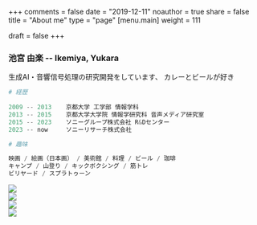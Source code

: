 +++
comments = false
date = "2019-12-11"
noauthor = true
share = false
title = "About me"
type = "page"
[menu.main]
weight = 111

draft = false
+++

### 池宮 由楽  --  Ikemiya, Yukara

生成AI・音響信号処理の研究開発をしています、
カレーとビールが好き

```python
# 経歴
 
2009 -- 2013    京都大学 工学部 情報学科
2013 -- 2015    京都大学大学院 情報学研究科 音声メディア研究室
2015 -- 2023    ソニーグループ株式会社 R&Dセンター
2023 -- now     ソニーリサーチ株式会社
```

```python
# 趣味

映画 / 絵画（日本画） / 美術館 / 料理 / ビール / 珈琲
キャンプ / 山登り / キックボクシング / 筋トレ
ビリヤード / スプラトゥーン
```

<div>
<div class="image-cropper">
  <img class="rounded" src="/img/profile.png"  />
</div>
<div class="image-cropper">
  <img class="rounded" src="/img/fishing.jpg"  />
</div>
<div class="image-cropper">
  <img class="rounded" src="/img/snow_mountain.jpg"  />
</div>
<div class="image-cropper">
  <img class="rounded" src="/img/japanese_painting_cat.jpg"  />
</div>
</div>
